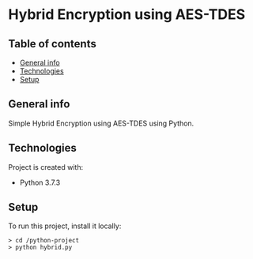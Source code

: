 # Hybrid Encryption using AES-TDES

### 

## Table of contents
* [General info](#general-info)
* [Technologies](#technologies)
* [Setup](#setup)

## General info
Simple Hybrid Encryption using AES-TDES using Python.
	
## Technologies
Project is created with:
* Python 3.7.3
	
## Setup
To run this project, install it locally:

```
> cd /python-project
> python hybrid.py
```

